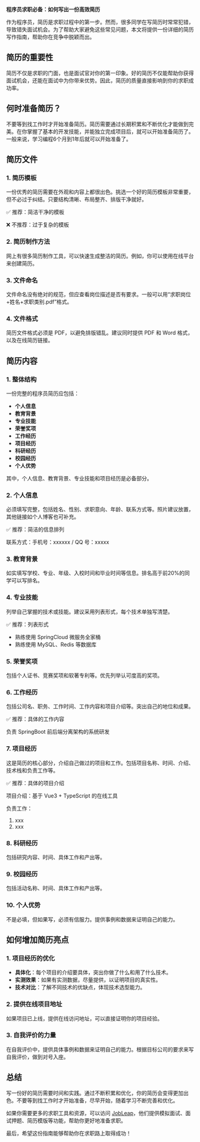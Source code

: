 **程序员求职必备：如何写出一份高效简历**

作为程序员，简历是求职过程中的第一步。然而，很多同学在写简历时常常犯错，导致错失面试机会。为了帮助大家避免这些常见问题，本文将提供一份详细的简历写作指南，帮助你在竞争中脱颖而出。

## 简历的重要性

简历不仅是求职的门面，也是面试官对你的第一印象。好的简历不仅能帮助你获得面试机会，还能在面试中为你带来优势。因此，简历的质量直接影响到你的求职成功率。

## 何时准备简历？

不要等到找工作时才开始准备简历。简历需要通过长期积累和不断优化才能做到完美。在你掌握了基本的开发技能，并能独立完成项目后，就可以开始准备简历了。一般来说，学习编程6个月到1年后就可以开始准备了。

## 简历文件

### 1. 简历模板

一份优秀的简历需要在外观和内容上都很出色。挑选一个好的简历模板非常重要，但不必过于纠结。只要结构清晰、布局整齐、排版干净就好。

✅ 推荐：简洁干净的模板

❌ 不推荐：过于复杂的模板

### 2. 简历制作方法

网上有很多简历制作工具，可以快速生成整洁的简历。例如，你可以使用在线平台来创建简历。

### 3. 文件命名

文件命名没有绝对的规范，但应查看岗位描述是否有要求。一般可以用“求职岗位+姓名+求职类别.pdf”格式。

### 4. 文件格式

简历文件格式必须是 PDF，以避免排版错乱。建议同时提供 PDF 和 Word 格式，以及在线简历链接。

## 简历内容

### 1. 整体结构

一份完整的程序员简历应包括：

- **个人信息**
- **教育背景**
- **专业技能**
- **荣誉奖项**
- **工作经历**
- **项目经历**
- **科研经历**
- **校园经历**
- **个人优势**

其中，个人信息、教育背景、专业技能和项目经历是必备部分。

### 2. 个人信息

必须填写完整，包括姓名、性别、求职意向、年龄、联系方式等。照片建议放置，其他链接如个人博客也可补充。

✅ 推荐：简洁的信息排列

联系方式：手机号：xxxxxx / QQ 号：xxxxx

### 3. 教育背景

如实填写学校、专业、年级、入校时间和毕业时间等信息。排名高于前20%的同学可以写排名。

### 4. 专业技能

列举自己掌握的技术或技能。建议采用列表形式，每个技术单独写清楚。

✅ 推荐：列表形式

- 熟练使用 SpringCloud 微服务全家桶
- 熟练使用 MySQL、Redis 等数据库

### 5. 荣誉奖项

包括个人证书、竞赛奖项和软著专利等。优先列举认可度高的奖项。

### 6. 工作经历

包括公司名、职务、工作时间、工作内容和项目介绍等。突出自己的地位和成果。

✅ 推荐：具体的工作内容

负责 SpringBoot 前后端分离架构的系统研发

### 7. 项目经历

这是简历的核心部分，介绍自己做过的项目和工作。包括项目名称、时间、介绍、技术栈和负责工作等。

✅ 推荐：具体的项目介绍

项目介绍：基于 Vue3 + TypeScript 的在线工具

负责工作：

1. xxx
2. xxx

### 8. 科研经历

包括研究内容、时间、具体工作和产出等。

### 9. 校园经历

包括活动名称、时间、具体工作和产出等。

### 10. 个人优势

不是必填，但如果写，必须有信服力。提供事例和数据来证明自己的能力。

## 如何增加简历亮点

### 1. 项目经历的优化

- **具体化**：每个项目的介绍要具体，突出你做了什么和用了什么技术。
- **实测效果**：如果有实测数据，尽量提供，以证明项目的真实性。
- **技术对比**：了解不同技术的优缺点，体现技术选型能力。

### 2. 提供在线项目地址

如果项目已上线，提供在线访问地址，可以直接证明你的项目经验。

### 3. 自我评价的力量

在自我评价中，提供具体事例和数据来证明自己的能力。根据目标公司的要求来写自我评价，做到对号入座。

## 总结

写一份好的简历需要时间和实践。通过不断积累和优化，你的简历会变得更加出色。不要等到找工作时才开始准备，尽早开始，随着学习不断完善和优化。

如果你需要更多的求职工具和资源，可以访问 [JobLeap](https://www.jobleap.cn)，他们提供模拟面试、面试押题、简历模版等功能，帮助你更好地准备求职。

最后，希望这份指南能够帮助你在求职路上取得成功！
